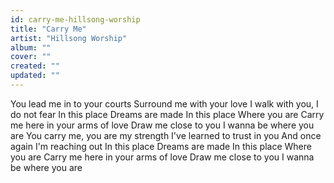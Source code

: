 ```yaml
---
id: carry-me-hillsong-worship
title: "Carry Me"
artist: "Hillsong Worship"
album: ""
cover: ""
created: ""
updated: ""
---
```


You lead me in to your courts
Surround me with your love
I walk with you, I do not fear
In this place
Dreams are made
In this place
Where you are
Carry me here in your arms of love
Draw me close to you
I wanna be where you are
You carry me, you are my strength
I've learned to trust in you
And once again I'm reaching out
In this place
Dreams are made
In this place
Where you are
Carry me here in your arms of love
Draw me close to you
I wanna be where you are